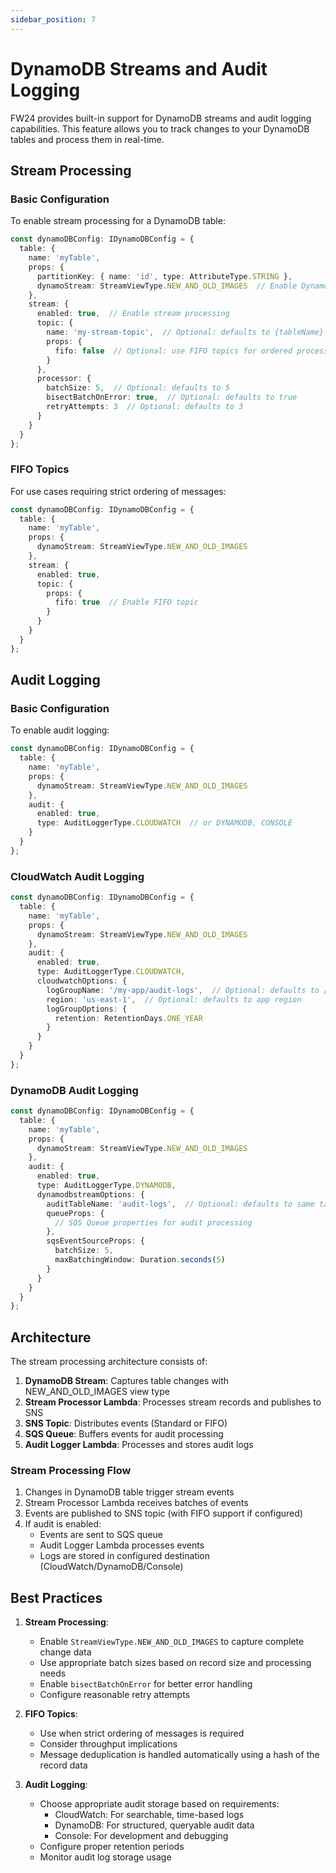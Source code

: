 ```yaml
---
sidebar_position: 7
---
```


# DynamoDB Streams and Audit Logging

FW24 provides built-in support for DynamoDB streams and audit logging capabilities. This feature allows you to track changes to your DynamoDB tables and process them in real-time.

## Stream Processing

### Basic Configuration

To enable stream processing for a DynamoDB table:

```typescript
const dynamoDBConfig: IDynamoDBConfig = {
  table: {
    name: 'myTable',
    props: {
      partitionKey: { name: 'id', type: AttributeType.STRING },
      dynamoStream: StreamViewType.NEW_AND_OLD_IMAGES  // Enable DynamoDB Streams
    },
    stream: {
      enabled: true,  // Enable stream processing
      topic: {
        name: 'my-stream-topic',  // Optional: defaults to {tableName}-stream
        props: {
          fifo: false  // Optional: use FIFO topics for ordered processing
        }
      },
      processor: {
        batchSize: 5,  // Optional: defaults to 5
        bisectBatchOnError: true,  // Optional: defaults to true
        retryAttempts: 3  // Optional: defaults to 3
      }
    }
  }
};
```

### FIFO Topics

For use cases requiring strict ordering of messages:

```typescript
const dynamoDBConfig: IDynamoDBConfig = {
  table: {
    name: 'myTable',
    props: {
      dynamoStream: StreamViewType.NEW_AND_OLD_IMAGES
    },
    stream: {
      enabled: true,
      topic: {
        props: {
          fifo: true  // Enable FIFO topic
        }
      }
    }
  }
};
```

## Audit Logging

### Basic Configuration

To enable audit logging:

```typescript
const dynamoDBConfig: IDynamoDBConfig = {
  table: {
    name: 'myTable',
    props: {
      dynamoStream: StreamViewType.NEW_AND_OLD_IMAGES
    },
    audit: {
      enabled: true,
      type: AuditLoggerType.CLOUDWATCH  // or DYNAMODB, CONSOLE
    }
  }
};
```

### CloudWatch Audit Logging

```typescript
const dynamoDBConfig: IDynamoDBConfig = {
  table: {
    name: 'myTable',
    props: {
      dynamoStream: StreamViewType.NEW_AND_OLD_IMAGES
    },
    audit: {
      enabled: true,
      type: AuditLoggerType.CLOUDWATCH,
      cloudwatchOptions: {
        logGroupName: '/my-app/audit-logs',  // Optional: defaults to /audit/logs/{appName}
        region: 'us-east-1',  // Optional: defaults to app region
        logGroupOptions: {
          retention: RetentionDays.ONE_YEAR
        }
      }
    }
  }
};
```

### DynamoDB Audit Logging

```typescript
const dynamoDBConfig: IDynamoDBConfig = {
  table: {
    name: 'myTable',
    props: {
      dynamoStream: StreamViewType.NEW_AND_OLD_IMAGES
    },
    audit: {
      enabled: true,
      type: AuditLoggerType.DYNAMODB,
      dynamodbstreamOptions: {
        auditTableName: 'audit-logs',  // Optional: defaults to same table
        queueProps: {
          // SQS Queue properties for audit processing
        },
        sqsEventSourceProps: {
          batchSize: 5,
          maxBatchingWindow: Duration.seconds(5)
        }
      }
    }
  }
};
```

## Architecture

The stream processing architecture consists of:

1. **DynamoDB Stream**: Captures table changes with NEW_AND_OLD_IMAGES view type
2. **Stream Processor Lambda**: Processes stream records and publishes to SNS
3. **SNS Topic**: Distributes events (Standard or FIFO)
4. **SQS Queue**: Buffers events for audit processing
5. **Audit Logger Lambda**: Processes and stores audit logs

### Stream Processing Flow

1. Changes in DynamoDB table trigger stream events
2. Stream Processor Lambda receives batches of events
3. Events are published to SNS topic (with FIFO support if configured)
4. If audit is enabled:
   - Events are sent to SQS queue
   - Audit Logger Lambda processes events
   - Logs are stored in configured destination (CloudWatch/DynamoDB/Console)

## Best Practices

1. **Stream Processing**:
   - Enable `StreamViewType.NEW_AND_OLD_IMAGES` to capture complete change data
   - Use appropriate batch sizes based on record size and processing needs
   - Enable `bisectBatchOnError` for better error handling
   - Configure reasonable retry attempts

2. **FIFO Topics**:
   - Use when strict ordering of messages is required
   - Consider throughput implications
   - Message deduplication is handled automatically using a hash of the record data

3. **Audit Logging**:
   - Choose appropriate audit storage based on requirements:
     - CloudWatch: For searchable, time-based logs
     - DynamoDB: For structured, queryable audit data
     - Console: For development and debugging
   - Configure proper retention periods
   - Monitor audit log storage usage 